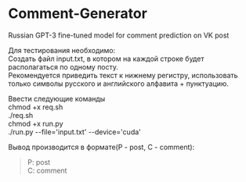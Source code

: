 # Comment-Generator
Russian GPT-3 fine-tuned model for comment prediction on VK post <br />

Для тестирования необходимо: <br />
Создать файл input.txt, в котором на каждой строке будет располагаться по одному посту. <br />
Рекомендуется приведить текст к нижнему регистру, использовать только символы русского и английского алфавита + пунктуацию. <br />

Ввести следующие команды <br />
chmod +x req.sh <br />
./req.sh <br />
chmod +x run.py <br />
./run.py --file='input.txt' --device='cuda' <br />

Вывод производится в формате(P - post, C - comment): <br />
> P: post <br />
> C: comment <br />

